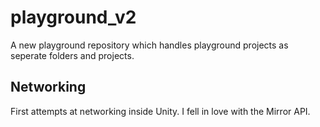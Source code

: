 # playground_v2
A new playground repository which handles playground projects as seperate folders and projects.

## Networking
First attempts at networking inside Unity. I fell in love with the Mirror API.
